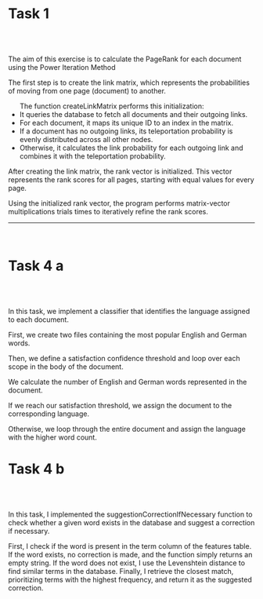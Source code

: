 <h1>Task 1</h1>

<br>
<br>

<p> The aim of this exercise is to calculate the PageRank for each document using the Power Iteration Method <br>
<p> The first step is to create the link matrix, which represents the probabilities of moving from one page (document) to another.
<ul> The function createLinkMatrix performs this initialization:
  <li> It queries the database to fetch all documents and their outgoing links.
  <li> For each document, it maps its unique ID to an index in the matrix.
 <li> If a document has no outgoing links, its teleportation probability is evenly distributed across all other nodes.
 <li> Otherwise, it calculates the link probability for each outgoing link and combines it with the teleportation probability.
</ul>

<p>After creating the link matrix, the rank vector is initialized. This vector represents the rank scores for all pages, starting with equal values for every page.</p>
<p>Using the initialized rank vector, the program performs matrix-vector multiplications trials times to iteratively refine the rank scores.

<br>
<hr>
<br>

<h1>Task 4 a </h1>
<br>
<br>

<p>In this task, we implement a classifier that identifies the language assigned to each document.

<p> First, we create two files containing the most popular English and German words.
<p> Then, we define a satisfaction confidence threshold and loop over each scope in the body of the document.
<p> We calculate the number of English and German words represented in the document.
<p> If we reach our satisfaction threshold, we assign the document to the corresponding language.
<p> Otherwise, we loop through the entire document and assign the language with the higher word count.

<h1>Task 4 b </h1>
<br>
<br>

In this task, I implemented the suggestionCorrectionIfNecessary function to check whether a given word exists in the database and suggest a correction if necessary.

First, I check if the word is present in the term column of the features table. 
If the word exists, no correction is made, and the function simply returns an empty string.
If the word does not exist, I use the Levenshtein distance to find similar terms in the database.
Finally, I retrieve the closest match, prioritizing terms with the highest frequency, and return it as the suggested correction.

